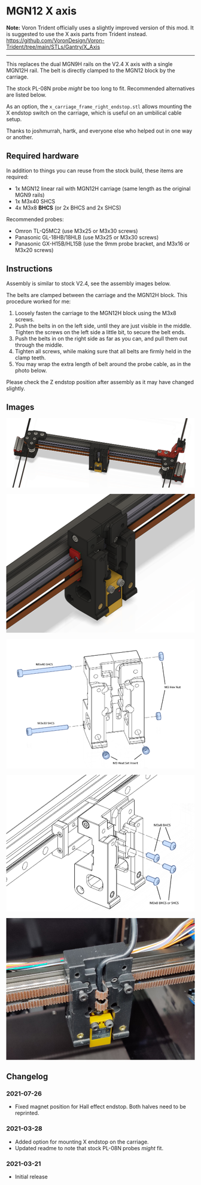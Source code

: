 MGN12 X axis
============

**Note:** Voron Trident officially uses a slightly improved version of this
mod. It is suggested to use the X axis parts from Trident instead.
https://github.com/VoronDesign/Voron-Trident/tree/main/STLs/Gantry/X_Axis

---

This replaces the dual MGN9H rails on the V2.4 X axis with a single MGN12H
rail.  The belt is directly clamped to the MGN12 block by the carriage.

The stock PL-08N probe _might_ be too long to fit.  Recommended alternatives
are listed below.

As an option, the `x_carriage_frame_right_endstop.stl` allows mounting
the X endstop switch on the carriage, which is useful on an umbilical cable
setup.

Thanks to joshmurrah, hartk, and everyone else who helped out in one way or
another.

Required hardware
-----------------

In addition to things you can reuse from the stock build, these items are
required:
- 1x MGN12 linear rail with MGN12H carriage (same length as the original MGN9
  rails)
- 1x M3x40 SHCS
- 4x M3x8 __BHCS__ (or 2x BHCS and 2x SHCS)

Recommended probes:
- Omron TL-Q5MC2 (use M3x25 or M3x30 screws)
- Panasonic GL-18HB/18HLB (use M3x25 or M3x30 screws)
- Panasonic GX-H15B/HL15B (use the 9mm probe bracket, and M3x16 or M3x20 screws)

Instructions
------------

Assembly is similar to stock V2.4, see the assembly images below.

The belts are clamped between the carriage and the MGN12H block.  This
procedure worked for me:
1. Loosely fasten the carriage to the MGN12H block using the M3x8 screws.
2. Push the belts in on the left side, until they are just visible in the
   middle.  Tighten the screws on the left side a little bit, to secure the
   belt ends.
3. Push the belts in on the right side as far as you can, and pull them out
   through the middle.
4. Tighten all screws, while making sure that all belts are firmly held in the
   clamp teeth.
5. You may wrap the extra length of belt around the probe cable, as in the
   photo below.

Please check the Z endstop position after assembly as it may have changed
slightly.

Images
------

![X-axis rendered](Images/x_axis.png)

![Carriage rendered](Images/carriage.png)

![Carriage assembly](Images/carriage_assembly.png)

![Carriage mounting](Images/carriage_mounting.png)

![Photo](Images/photo.jpg)

Changelog
---------

### 2021-07-26
- Fixed magnet position for Hall effect endstop. Both halves need to be
  reprinted.

### 2021-03-28
- Added option for mounting X endstop on the carriage.
- Updated readme to note that stock PL-08N probes _might_ fit.

### 2021-03-21
- Initial release
